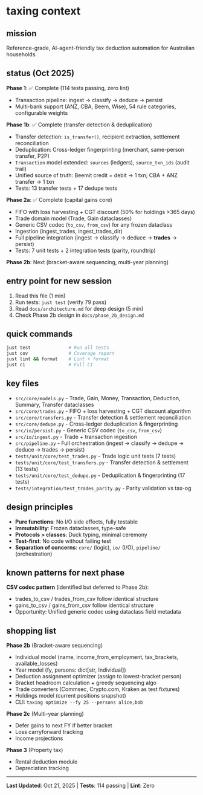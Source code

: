 # taxing context

## mission
Reference-grade, AI-agent-friendly tax deduction automation for Australian households.

## status (Oct 2025)

**Phase 1**: ✅ Complete (114 tests passing, zero lint)
- Transaction pipeline: ingest → classify → deduce → persist
- Multi-bank support (ANZ, CBA, Beem, Wise), 54 rule categories, configurable weights

**Phase 1b**: ✅ Complete (transfer detection & deduplication)
- Transfer detection: `is_transfer()`, recipient extraction, settlement reconciliation
- Deduplication: Cross-ledger fingerprinting (merchant, same-person transfer, P2P)
- `Transaction` model extended: `sources` (ledgers), `source_txn_ids` (audit trail)
- Unified source of truth: Beemit credit + debit → 1 txn; CBA + ANZ transfer → 1 txn
- Tests: 13 transfer tests + 17 dedupe tests

**Phase 2a**: ✅ Complete (capital gains core)
- FIFO with loss harvesting + CGT discount (50% for holdings >365 days)
- Trade domain model (Trade, Gain dataclasses)
- Generic CSV codec (`to_csv`, `from_csv`) for any frozen dataclass
- Ingestion (ingest_trades, ingest_trades_dir)
- Full pipeline integration (ingest → classify → deduce → **trades** → persist)
- Tests: 7 unit tests + 2 integration tests (parity, roundtrip)

**Phase 2b**: Next (bracket-aware sequencing, multi-year planning)

## entry point for new session

1. Read this file (1 min)
2. Run tests: `just test` (verify 79 pass)
3. Read `docs/architecture.md` for deep design (5 min)
4. Check Phase 2b design in `docs/phase_2b_design.md`

## quick commands

```bash
just test              # Run all tests
just cov               # Coverage report
just lint && format    # Lint + format
just ci                # Full CI
```

## key files

- `src/core/models.py` - Trade, Gain, Money, Transaction, Deduction, Summary, Transfer dataclasses
- `src/core/trades.py` - FIFO + loss harvesting + CGT discount algorithm
- `src/core/transfers.py` - Transfer detection & settlement reconciliation
- `src/core/dedupe.py` - Cross-ledger deduplication & fingerprinting
- `src/io/persist.py` - Generic CSV codec (`to_csv`, `from_csv`)
- `src/io/ingest.py` - Trade + transaction ingestion
- `src/pipeline.py` - Full orchestration (ingest → classify → dedupe → deduce → trades → persist)
- `tests/unit/core/test_trades.py` - Trade logic unit tests (7 tests)
- `tests/unit/core/test_transfers.py` - Transfer detection & settlement (13 tests)
- `tests/unit/core/test_dedupe.py` - Deduplication & fingerprinting (17 tests)
- `tests/integration/test_trades_parity.py` - Parity validation vs tax-og

## design principles

- **Pure functions**: No I/O side effects, fully testable
- **Immutability**: Frozen dataclasses, type-safe
- **Protocols > classes**: Duck typing, minimal ceremony
- **Test-first**: No code without failing test
- **Separation of concerns**: `core/` (logic), `io/` (I/O), `pipeline/` (orchestration)

## known patterns for next phase

**CSV codec pattern** (identified but deferred to Phase 2b):
- trades_to_csv / trades_from_csv follow identical structure
- gains_to_csv / gains_from_csv follow identical structure
- Opportunity: Unified generic codec using dataclass field metadata

## shopping list

**Phase 2b** (Bracket-aware sequencing)
- Individual model (name, income_from_employment, tax_brackets, available_losses)
- Year model (fy, persons: dict[str, Individual])
- Deduction assignment optimizer (assign to lowest-bracket person)
- Bracket headroom calculation + greedy sequencing algo
- Trade converters (Commsec, Crypto.com, Kraken as test fixtures)
- Holdings model (current positions snapshot)
- CLI: `taxing optimize --fy 25 --persons alice,bob`

**Phase 2c** (Multi-year planning)
- Defer gains to next FY if better bracket
- Loss carryforward tracking
- Income projections

**Phase 3** (Property tax)
- Rental deduction module
- Depreciation tracking

---

**Last Updated**: Oct 21, 2025 | **Tests**: 114 passing | **Lint**: Zero
